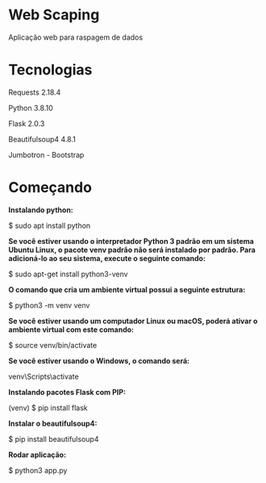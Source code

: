 # Web Scaping

Aplicação web para raspagem de dados

# Tecnologias

Requests 2.18.4

Python 3.8.10

Flask 2.0.3

Beautifulsoup4 4.8.1

Jumbotron - Bootstrap

# Começando

**Instalando python:**

$ sudo apt install python

**Se você estiver usando o interpretador Python 3 padrão em um sistema Ubuntu Linux, o pacote venv padrão não será instalado por padrão. Para adicioná-lo ao seu sistema, execute o seguinte comando:**

$ sudo apt-get install python3-venv

**O comando que cria um ambiente virtual possui a seguinte estrutura:**

$ python3 -m venv venv

**Se você estiver usando um computador Linux ou macOS, poderá ativar o ambiente virtual com este comando:**

$ source venv/bin/activate

**Se você estiver usando o Windows, o comando será:**

venv\Scripts\activate

**Instalando pacotes Flask com PIP:**

(venv) $ pip install flask

**Instalar o beautifulsoup4:**

$ pip install beautifulsoup4

**Rodar aplicação:**

$ python3 app.py

